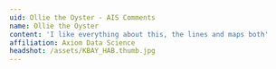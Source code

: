```yaml
---
uid: Ollie the Oyster - AIS Comments
name: Ollie the Oyster
content: 'I like everything about this, the lines and maps both'
affiliation: Axiom Data Science
headshot: /assets/KBAY_HAB.thumb.jpg
---
```


